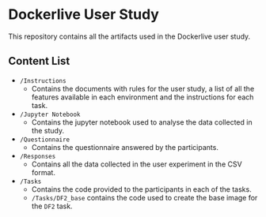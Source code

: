 # Dockerlive User Study

This repository contains all the artifacts used in the Dockerlive user study.

## Content List

- `/Instructions`
    - Contains the documents with rules for the user study, a list of all the features available in each environment and the instructions for each task.
- `/Jupyter Notebook`
    - Contains the jupyter notebook used to analyse the data collected in the study.
- `/Questionnaire`
    - Contains the questionnaire answered by the participants.
- `/Responses`
    - Contains all the data collected in the user experiment in the CSV format.
- `/Tasks`
    - Contains the code provided to the participants in each of the tasks. 
    - `/Tasks/DF2_base` contains the code used to create the base image for the `DF2` task.